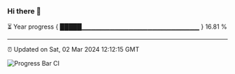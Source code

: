 ### Hi there 👋

⏳ Year progress { █████▁▁▁▁▁▁▁▁▁▁▁▁▁▁▁▁▁▁▁▁▁▁▁▁▁ } 16.81 %

---

⏰ Updated on Sat, 02 Mar 2024 12:12:15 GMT

![Progress Bar CI](https://github.com/Shyam-Makwana/GitHub-Actions-Demo/workflows/Progress%20Bar%20CI/badge.svg)
